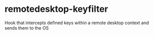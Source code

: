 # remotedesktop-keyfilter
Hook that intercepts defined keys within a remote desktop context and sends them to the OS
